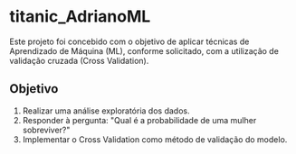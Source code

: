 # titanic_AdrianoML
Este projeto foi concebido com o objetivo de aplicar técnicas de Aprendizado de Máquina (ML), conforme solicitado, com a utilização de validação cruzada (Cross Validation).


## Objetivo

1. Realizar uma análise exploratória dos dados.
2. Responder à pergunta: "Qual é a probabilidade de uma mulher sobreviver?"
3. Implementar o Cross Validation como método de validação do modelo.
